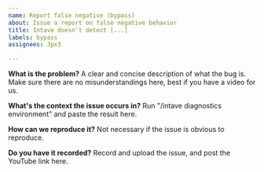 ```yaml
---
name: Report false negative (bypass)
about: Issue a report on false negative behavior
title: Intave doesn't detect [...]
labels: bypass
assignees: Jpx3

---
```


**What is the problem?**
A clear and concise description of what the bug is.
Make sure there are no misunderstandings here, best if you have a video for us.

**What's the context the issue occurs in?**
Run "/intave diagnostics environment" and paste the result here.

**How can we reproduce it?**
Not necessary if the issue is obvious to reproduce.

**Do you have it recorded?**
Record and upload the issue, and post the YouTube link here.
